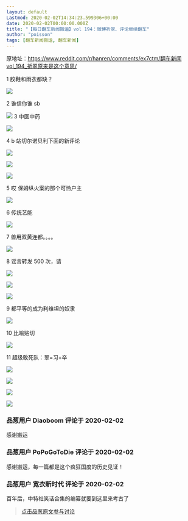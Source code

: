 ```yaml
---
layout: default
Lastmod: 2020-02-02T14:34:23.599306+00:00
date: 2020-02-02T00:00:00.000Z
title: "【每日翻车新闻搬运】vol 194：微博祈翠、评论继续翻车"
author: "poisson"
tags: [翻车新闻搬运, 翻车新闻]
---
```


原地址：[https://www.reddit.com/r/hanren/comments/ex7ctm/翻车新闻 vol_194\_祈翠原来是这个意思/](/url/link/aHR0cHM6Ly93d3cucmVkZGl0LmNvbS9yL2hhbnJlbi9jb21tZW50cy9leDdjdG0v57.76L2m5paw6Ze7dm9sXzE5NF_npYjnv6Dljp_mnaXmmK_ov5nkuKrmhI_mgJ0v "https://www.reddit.com/r/hanren/comments/ex7ctm/翻车新闻vol_194_祈翠原来是这个意思/")

1 胶鞋和雨衣都缺？

![](https://images.weserv.nl/?url=https%3A%2F%2Fpreview.redd.it%2F80nxvcwusbe41.jpg%3Fwidth%3D849%26format%3Dpjpg%26auto%3Dwebp%26s%3D236435390d68de042888ef253916472a1c359c26)

2 谁信你谁 sb

![](https://images.weserv.nl/?url=https%3A%2F%2Fpreview.redd.it%2F9g0i0bwusbe41.jpg%3Fwidth%3D361%26format%3Dpjpg%26auto%3Dwebp%26s%3D38abc73b0e129263676805def250fe88351987ba)
3 中医中药

![](https://images.weserv.nl/?url=https%3A%2F%2Fpreview.redd.it%2Ftcbnagb9vbe41.jpg%3Fwidth%3D852%26format%3Dpjpg%26auto%3Dwebp%26s%3D3d41a23f7064db8da5800af0bec793d7cb5f2eb1)

4 b 站切尔诺贝利下面的新评论

![](https://images.weserv.nl/?url=https%3A%2F%2Fpreview.redd.it%2Fhakxmbwusbe41.jpg%3Fwidth%3D753%26format%3Dpjpg%26auto%3Dwebp%26s%3D4f0baf38cafef16d5721bf3be99a5f8c91333b92)

![](https://images.weserv.nl/?url=https%3A%2F%2Fpreview.redd.it%2Fgs2owtq1vbe41.jpg%3Fwidth%3D815%26format%3Dpjpg%26auto%3Dwebp%26s%3D8ccdc25294e3a408df05d129ea15c6ecb96c63a1)

![](https://images.weserv.nl/?url=https%3A%2F%2Fpreview.redd.it%2Fi0xy6bwusbe41.jpg%3Fwidth%3D1063%26format%3Dpjpg%26auto%3Dwebp%26s%3D80136541dde1d3824c6a388b10892ef1ae125d1f)

5 哎 保姆纵火案的那个可怜户主

![](https://images.weserv.nl/?url=https%3A%2F%2Fpreview.redd.it%2F5bgnchg8vbe41.jpg%3Fwidth%3D716%26format%3Dpjpg%26auto%3Dwebp%26s%3Ddbe200685f70eb93b48673364624eb04b02009ca)

6 传统艺能

![](https://images.weserv.nl/?url=https%3A%2F%2Fpreview.redd.it%2Fc98kqi37vbe41.jpg%3Fwidth%3D1242%26format%3Dpjpg%26auto%3Dwebp%26s%3De2ccc623dc40fec512147d7be8dbc909c0cc2fec)

7 兽用双黄连都。。。。

![](https://images.weserv.nl/?url=https%3A%2F%2Fpreview.redd.it%2Fchjeeo7pube41.jpg%3Fwidth%3D944%26format%3Dpjpg%26auto%3Dwebp%26s%3Dd0c13877a7e87b18a6d1de556868919fe9ac6fb5)

8 谣言转发 500 次，请

![](https://images.weserv.nl/?url=https%3A%2F%2Fpreview.redd.it%2F0mflb55pube41.jpg%3Fwidth%3D501%26format%3Dpjpg%26auto%3Dwebp%26s%3D2569dae8fbd90ed5e7fd0d9588234781896314ac)

![](https://images.weserv.nl/?url=https%3A%2F%2Fpreview.redd.it%2Fnaqobudpube41.jpg%3Fwidth%3D502%26format%3Dpjpg%26auto%3Dwebp%26s%3D1d46b61db74efe3fcfc5169f790555901808eafb)

![](https://images.weserv.nl/?url=https%3A%2F%2Fpreview.redd.it%2Frx3l0udpube41.jpg%3Fwidth%3D485%26format%3Dpjpg%26auto%3Dwebp%26s%3Db4df43f0c80b8ae576a23ac4ac8f0b677604b3cc)

9 都平等的成为利维坦的奴隶

![](https://images.weserv.nl/?url=https%3A%2F%2Fpreview.redd.it%2Fl4xbr9mptbe41.jpg%3Fwidth%3D673%26format%3Dpjpg%26auto%3Dwebp%26s%3D1ce17b0c5f1932ddd188e14c961492aa5532acb0)

10 比喻贴切

![](https://images.weserv.nl/?url=https%3A%2F%2Fpreview.redd.it%2Fenj2tmvoube41.jpg%3Fwidth%3D1024%26format%3Dpjpg%26auto%3Dwebp%26s%3D7f8086f487e830769da840232958cfe3238fb5e2)

11 超级敢死队：翠=习+卒

![](https://images.weserv.nl/?url=https%3A%2F%2Fpreview.redd.it%2Fvrhu9yqmube41.jpg%3Fwidth%3D1080%26format%3Dpjpg%26auto%3Dwebp%26s%3D5654b18e7db2b7879f48c8cd16bbfdb68546fc4a)

![](https://images.weserv.nl/?url=https%3A%2F%2Fpreview.redd.it%2Fa6hebtulube41.jpg%3Fwidth%3D938%26format%3Dpjpg%26auto%3Dwebp%26s%3D76fb8482a8156e5af52abf642002d93a38bd5b22)

![](https://images.weserv.nl/?url=https%3A%2F%2Fpreview.redd.it%2Fhmmr3cwusbe41.jpg%3Fwidth%3D986%26format%3Dpjpg%26auto%3Dwebp%26s%3D6123d2c9523be14ba72fc3e0f05af955805722eb)

![](https://www.reddit.com/r/hanren/comments/ex7ctm/%E7%BF%BB%E8%BD%A6%E6%96%B0%E9%97%BBvol_194_%E7%A5%88%E7%BF%A0%E5%8E%9F%E6%9D%A5%E6%98%AF%E8%BF%99%E4%B8%AA%E6%84%8F%E6%80%9D/)

### 品葱用户 **Diaoboom** 评论于 2020-02-02

感谢搬运

### 品葱用户 **PoPoGoToDie** 评论于 2020-02-02

感谢搬运，每一篇都是这个疯狂国度的历史见证！

### 品葱用户 **宽衣新时代** 评论于 2020-02-02

百年后，中特社笑话合集的编纂就要到这里来考古了

> [点击品葱原文参与讨论](https://pincong.rocks/article/13517)
